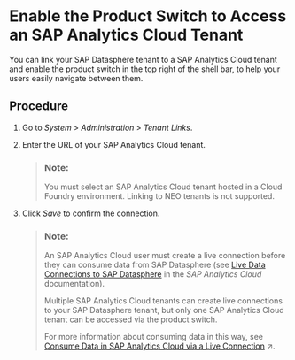 <!-- loio40db56764bff4f9ab7eace16ac8e7e67 -->

# Enable the Product Switch to Access an SAP Analytics Cloud Tenant

You can link your SAP Datasphere tenant to a SAP Analytics Cloud tenant and enable the product switch in the top right of the shell bar, to help your users easily navigate between them.



## Procedure

1.  Go to *System* \> *Administration* \> *Tenant Links*.

2.  Enter the URL of your SAP Analytics Cloud tenant.

    > ### Note:  
    > You must select an SAP Analytics Cloud tenant hosted in a Cloud Foundry environment. Linking to NEO tenants is not supported.

3.  Click *Save* to confirm the connection.

    > ### Note:  
    > An SAP Analytics Cloud user must create a live connection before they can consume data from SAP Datasphere \(see [Live Data Connections to SAP Datasphere](https://help.sap.com/docs/SAP_ANALYTICS_CLOUD/00f68c2e08b941f081002fd3691d86a7/ad4281e2875949f0b4d45d1072ff4c38.html) in the *SAP Analytics Cloud* documentation\).
    > 
    > Multiple SAP Analytics Cloud tenants can create live connections to your SAP Datasphere tenant, but only one SAP Analytics Cloud tenant can be accessed via the product switch.
    > 
    > For more information about consuming data in this way, see [Consume Data in SAP Analytics Cloud via a Live Connection](https://help.sap.com/viewer/43509d67b8b84e66a30851e832f66911/cloud/en-US/a2c5486c03174620be9de3c8c769ce54.html "You can create a live connection from SAP Analytics Cloud to SAP Datasphere and consume data exposed as analytic models and perspectives to create stories and analytic applications.") :arrow_upper_right:.


